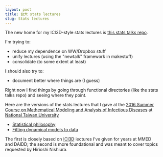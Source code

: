 ```yaml
---
layout: post
title: 台大 stats lectures
slug: Stats lectures
---
```


The new home for my ICI3D-style stats lectures is [this stats talks repo](https://github.com/dushoff/statistics_talks/).

I'm trying to:

* reduce my dependence on WW/Dropbox stuff
* unify lectures (using the "newtalk" framework in makestuff)
* consolidate (to some extent at least)

I should also try to:

* document better where things are (I guess)

Right now I find things by going through functional directories (like the stats talks repo) and seeing where they point.

Here are the versions of the stats lectures that I gave at the [2016 Summer Course on Mathematical Modeling and Analysis of 
Infectious Diseases](http://www.ncts.ntu.edu.tw/templet3/index.php?nid=73&bid=2) at [National Taiwan University](https://en.wikipedia.org/wiki/National_Taiwan_University)

* [Statistical philosophy](https://github.com/dushoff/statistics_talks/blob/NTU16/philosophy.draft.pdf)
* [Fitting dynamical models to data](https://github.com/dushoff/statistics_talks/blob/NTU16.w/fitting.draft.pdf)

The first is closely based on [ICI3D](http://www.ici3d.org/) lectures I've given for years at MMED and DAIDD; the second is more foundational and was meant to cover topics requested by Hirioshi Nishiura.
